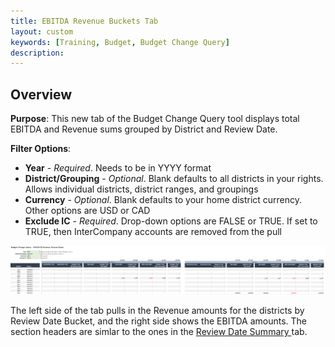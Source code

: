 ```yaml
---
title: EBITDA Revenue Buckets Tab
layout: custom
keywords: [Training, Budget, Budget Change Query]
description: 
---
```


## Overview

**Purpose**: This new tab of the Budget Change Query tool displays total EBITDA and Revenue sums grouped by District and Review Date.

**Filter Options**:

* **Year** - *Required*. Needs to be in YYYY format
* **District/Grouping** - *Optional*. Blank defaults to all districts in your rights. Allows individual districts, district ranges, and groupings
* **Currency** - *Optional*. Blank defaults to your home district currency. Other options are USD or CAD
* **Exclude IC** - *Required*. Drop-down options are FALSE or TRUE. If set to TRUE, then InterCompany accounts are removed from the pull

![](/images/WCNTraining/Budget/BudChangeQuery_EBITDARevenueBuckets_Fullview.png)

The left side of the tab pulls in the Revenue amounts for the districts by Review Date Bucket, and the right side shows the EBITDA amounts. The section headers are simlar to the ones in the [ Review Date Summary ](/bApps/InterjectTraining/Budget/BudgetChangeQuery_ReviewDateSummary.html) tab.